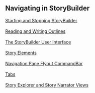 ## Navigating in StoryBuilder ##
[Starting and Stopping StoryBuilder](Starting_and_Stopping_StoryBuilder.md) <br/><br/>
[Reading and Writing Outlines](Reading_and_Writing_Outlines.md) <br/><br/>
[The StoryBuilder User Interface](The_StoryBuilder_User_Interface.md) <br/><br/>
[Story Elements](Story_Elements.md) <br/><br/>
[Navigation Pane Flyout CommandBar](Navigation_Pane_Flyout_CommandBar.md) <br/><br/>
[Tabs](Tabs.md) <br/><br/>
[Story Explorer and Story Narrator Views](Story_Explorer_and_Story_Narrator_Views.md) <br/><br/>
